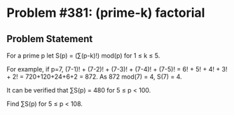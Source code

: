 # Problem #381: (prime-k) factorial 

## Problem Statement 


For a prime p let S(p) = (∑(p-k)!) mod(p) for 1 ≤ k ≤ 5.


For example, if p=7,
(7-1)! + (7-2)! + (7-3)! + (7-4)! + (7-5)! = 6! + 5! + 4! + 3! + 2! = 720+120+24+6+2 = 872. 
As 872 mod(7) = 4, S(7) = 4.


It can be verified that ∑S(p) = 480 for 5 ≤ p < 100.


Find ∑S(p) for 5 ≤ p < 108.

